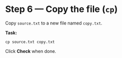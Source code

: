 # Step 6 — Copy the file (`cp`)

Copy `source.txt` to a new file named `copy.txt`.

**Task:**

```
cp source.txt copy.txt
```

Click **Check** when done.


